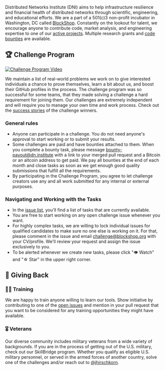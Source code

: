 Distributed Networks Institute (DNI) aims to help infrastructure resilience and financial health of distributed networks through scientific, engineering, and educational efforts. We are a part of a 501(c)3 non-profit incubator in Washington, DC called [BlockShop](https://blockshop.org/). Constantly on the lookout for talent, we encourage anyone to contribute code, market analysis, and engineering expertise to one of our [active projects](https://dn.institute/#projects). Multiple research grants and [code bounties](https://github.com/1712n/dn-institute/labels/%F0%9F%92%B0%20bounty) are available.

## 🏆 Challenge Program

[![Challenge Program Video](https://blockshopdc.com/static/assets/images/challenge.jpg)](https://link.hygge.work/MayaVick_Challenge)

We maintain a list of real-world problems we work on to give interested individuals a chance to prove themselves, learn a bit about us, and boost their GitHub profiles in the process. The challenge program was so successful for some teams, that they made solving a challenge a hard requirement for joining them. Our challenges are extremely independent and will require you to manage your own time and work process. Check out the [success stories](https://www.instagram.com/explore/tags/challenge_successstory/) of the challenge winners.

### General rules

- Anyone can participate in a challenge. You do not need anyone's approval to start working or to submit your results.
- Some challenges are paid and have bounties attached to them. When you complete a bounty task, please message bounty-payout@dn.institute with a link to your merged pull request and a Bitcoin or an altcoin address to get paid. We pay all bounties at the end of each month and close tasks as soon as we get enough good quality submissions that fulfill all the requirements.
- By participating in the Challenge Program, you agree to let challenge creators use any and all work submitted for any internal or external purposes.

### Navigating and Working with the Tasks

- In the [issue list](https://github.com/1712n/dn-institute/issues), you'll find a list of tasks that are currently available.
- You are free to start working on any open challenge issue whenever you want.
- For highly complex tasks, we are willing to lock individual issues for qualified candidates to make sure no one else is working on it. For that, please comment in the issue and email challenge@blockshop.org with your CV/profile. We'll review your request and assign the issue exclusively to you.
- To be alerted whenever we create new tasks, please click "👁 Watch" and "☆ Star" in the upper right corner.

## 🌱 Giving Back

### 🧑‍🎓 Training

We are happy to train anyone willing to learn our tools. Show initiative by contributing to one of the [open issues](https://github.com/1712n/dn-institute/issues) and mention in your pull request that you want to be considered for any training opportunities they might have available.

### 🎖️ Veterans

Our diverse community includes military veterans from a wide variety of backgrounds. If you are in the process of getting out of the U.S. military, check out our SkillBridge program. Whether you qualify as eligible U.S. military personnel, or served in the armed forces of another country, solve one of the challenges and/or reach out to [@jhirschkorn](https://github.com/jhirschkorn).
